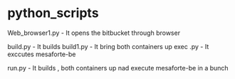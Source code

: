# python_scripts

Web_browser1.py - It opens the bitbucket through browser

build.py - It builds
build1.py - It bring both containers up
exec .py - It exccutes mesaforte-be


run.py - It builds , both containers up nad execute mesaforte-be in a bunch
